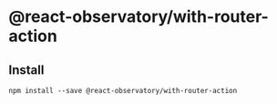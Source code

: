 # @react-observatory/with-router-action

## Install

```
npm install --save @react-observatory/with-router-action
```